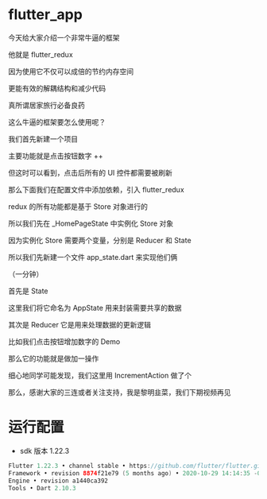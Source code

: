 # flutter_app


今天给大家介绍一个非常牛逼的框架

他就是 flutter_redux

因为使用它不仅可以成倍的节约内存空间

更能有效的解耦结构和减少代码

真所谓居家旅行必备良药

这么牛逼的框架要怎么使用呢？

我们首先新建一个项目

主要功能就是点击按钮数字 ++

但这时可以看到，点击后所有的 UI 控件都需要被刷新

那么下面我们在配置文件中添加依赖，引入 flutter_redux

redux 的所有功能都是基于 Store 对象进行的

所以我们先在 _HomePageState 中实例化 Store 对象

因为实例化 Store 需要两个变量，分别是 Reducer 和 State

所以我们先新建一个文件 app_state.dart 来实现他们俩

（一分钟）

首先是 State 

这里我们将它命名为 AppState 用来封装需要共享的数据

其次是 Reducer 它是用来处理数据的更新逻辑

比如我们点击按钮增加数字的 Demo

那么它的功能就是做加一操作

细心地同学可能发现，我们这里用 IncrementAction 做了个

那么，感谢大家的三连或者关注支持，我是黎明韭菜，我们下期视频再见


# 运行配置

- sdk 版本 1.22.3

```java
Flutter 1.22.3 • channel stable • https://github.com/flutter/flutter.git
Framework • revision 8874f21e79 (5 months ago) • 2020-10-29 14:14:35 -0700
Engine • revision a1440ca392
Tools • Dart 2.10.3
```
